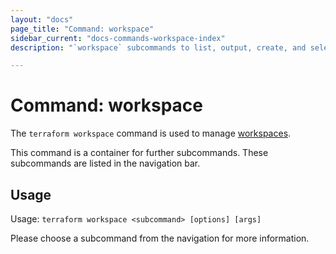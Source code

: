 ```yaml
---
layout: "docs"
page_title: "Command: workspace"
sidebar_current: "docs-commands-workspace-index"
description: "`workspace` subcommands to list, output, create, and select workspaces."

---
```


# Command: workspace

The `terraform workspace` command is used to manage
[workspaces](/docs/language/state/workspaces.html).

This command is a container for further subcommands. These subcommands are
listed in the navigation bar.

## Usage

Usage: `terraform workspace <subcommand> [options] [args]`

Please choose a subcommand from the navigation for more information.
